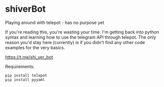 # shiverBot
Playing around with telepot - has no purpose yet

If you're reading this, you're wasting your time.
I'm getting back into python syntax and learning how to use the telegram API through telepot. The only reason you'd stay here (currently) is if you didn't find any other code examples for the very basics.

https://t.me/shi_ver_bot

Requirements:
```
pip install telepot
pip install pyyaml
```
